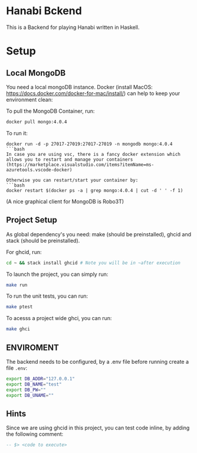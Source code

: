 # Hanabi Bckend

This is a Backend for playing Hanabi written in Haskell.


# Setup

## Local MongoDB
You need a local mongoDB instance. Docker (install MacOS: https://docs.docker.com/docker-for-mac/install/) can help to keep your environment clean:

To pull the MongoDB Container, run:
```bash
docker pull mongo:4.0.4
```
To run it:
```
docker run -d -p 27017-27019:27017-27019 -n mongodb mongo:4.0.4
```bash
In case you are using vsc, there is a fancy docker extension which allows you to restart and manage your containers
(https://marketplace.visualstudio.com/items?itemName=ms-azuretools.vscode-docker)

Otherwise you can restart/start your container by: 
```bash
docker restart $(docker ps -a | grep mongo:4.0.4 | cut -d ' ' -f 1)
```

(A nice graphical client for MongoDB is Robo3T)
## Project Setup

As global dependency's you need: make (should be preinstalled), ghcid and stack (should be preinstalled).

For ghcid, run:
```bash
cd ~ && stack install ghcid # Note you will be in ~after execution
```


To launch the project, you can simply run: 
```bash
make run
```

To run the unit tests, you can run:
```bash
make ptest
```

To acesss a project wide ghci, you can run:

```bash
make ghci
```

## ENVIROMENT

The backend needs to be configured, by a .env file before running create a file `.env`:

```bash
export DB_ADDR="127.0.0.1"
export DB_NAME="test"
export DB_PW=""
export DB_UNAME=""
```
## Hints

Since we are using ghcid in this project, you can test code inline, by adding the following comment:
```haskell
-- $> <code to execute>
```